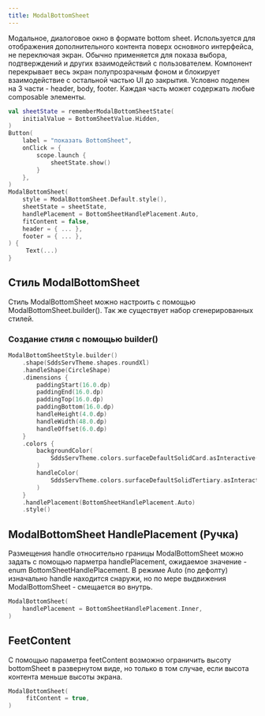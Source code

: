 ```yaml
---
title: ModalBottomSheet
--- 
```


Модальное, диалоговое окно в формате bottom sheet. Используется для отображения дополнительного контента
поверх основного интерфейса, не переключая экран. Обычно применяется для показа выбора, подтверждений и
других взаимодействий с пользователем. Компонент перекрывает весь экран полупрозрачным фоном и блокирует
взаимодействие с остальной частью UI до закрытия. Условно поделен на 3 части - header, body, footer.
Каждая часть может содержать любые composable элементы.

```kotlin
val sheetState = rememberModalBottomSheetState(
    initialValue = BottomSheetValue.Hidden,
)
Button(
    label = "показать BottomSheet",
    onClick = {
        scope.launch {
            sheetState.show()
        }
    },
)
ModalBottomSheet(
    style = ModalBottomSheet.Default.style(),
    sheetState = sheetState,
    handlePlacement = BottomSheetHandlePlacement.Auto,
    fitContent = false,
    header = { ... },
    footer = { ... },
) {
     Text(...)
}
```

## Стиль ModalBottomSheet

Стиль ModalBottomSheet можно настроить с помощью ModalBottomSheet.builder(). Так же существует набор сгенерированных стилей.

### Создание стиля с помощью builder()

```kotlin
ModalBottomSheetStyle.builder()
    .shape(SddsServTheme.shapes.roundXl)
    .handleShape(CircleShape)
    .dimensions {
        paddingStart(16.0.dp)
        paddingEnd(16.0.dp)
        paddingTop(16.0.dp)
        paddingBottom(16.0.dp)
        handleHeight(4.0.dp)
        handleWidth(48.0.dp)
        handleOffset(6.0.dp)
    }
    .colors {
        backgroundColor(
            SddsServTheme.colors.surfaceDefaultSolidCard.asInteractive(),
        )
        handleColor(
            SddsServTheme.colors.surfaceDefaultSolidTertiary.asInteractive(),
        )
    }
    .handlePlacement(BottomSheetHandlePlacement.Auto)
    .style()
```

## ModalBottomSheet HandlePlacement (Ручка)

Размещения handle относительно границы ModalBottomSheet можно задать с помощью парметра handlePlacement, ожидаемое значение - enum BottomSheetHandlePlacement.
В режиме Auto (по дефолту) изначально handle находится снаружи, но по мере выдвижения ModalBottomSheet - смещается во внутрь.

```kotlin
ModalBottomSheet(
    handlePlacement = BottomSheetHandlePlacement.Inner,
)
```

## FeetContent

С помощью параметра feetContent возможно ограничить высоту bottomSheet в развернутом виде, но только в том случае, если высота контента меньше высоты экрана.

```kotlin
ModalBottomSheet(
     fitContent = true,
)
```
